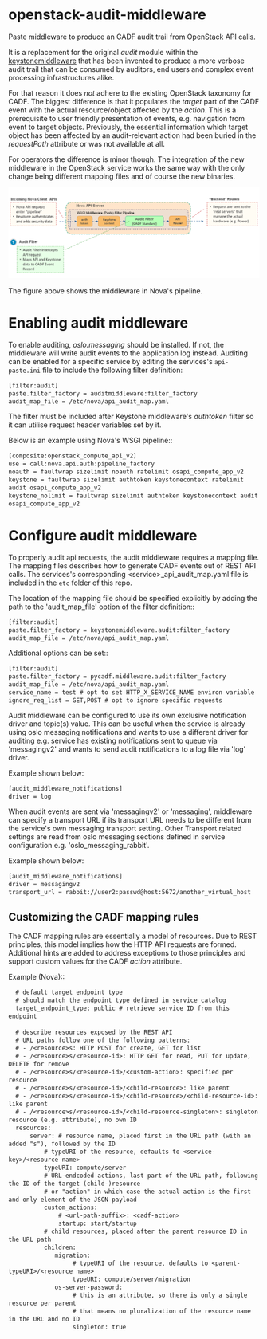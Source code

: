 # openstack-audit-middleware
Paste middleware to produce an CADF audit trail from OpenStack API calls.

It is a replacement for the original _audit_ module within the [keystonemiddleware](https://github.com/openstack/keystonemiddleware) that has been invented to produce a more
verbose audit trail that can be consumed by auditors, end users and complex event processing infrastructures alike.

For that reason it does _not_ adhere to the existing OpenStack taxonomy for CADF. The biggest difference is that it populates
the _target_ part of the CADF event with the actual resource/object affected by the _action_. This is a prerequisite
to user friendly presentation of events, e.g. navigation from event to target objects. Previously, the essential information which target object has been affected by an audit-relevant action had been buried in the _requestPath_ attribute or was
not available at all.

For operators the difference is minor though. The integration of the new middleware in the OpenStack service works the same way with the only change being different mapping files and of course the new binaries.  

![Nova pipeline with audit middleware](./doc/source/images/audit.png)

The figure above shows the middleware in Nova's pipeline.

Enabling audit middleware
=========================
To enable auditing, _oslo.messaging_ should be installed. If not, the middleware
will write audit events to the application log instead. Auditing can be enabled for a specific
service by editing the services's `api-paste.ini` file to include the following
filter definition:

```
[filter:audit]
paste.filter_factory = auditmiddleware:filter_factory
audit_map_file = /etc/nova/api_audit_map.yaml
```

The filter must be included after Keystone middleware's *authtoken* filter so it can utilise request header variables set by it.

Below is an example using Nova's WSGI pipeline::

```
[composite:openstack_compute_api_v2]
use = call:nova.api.auth:pipeline_factory
noauth = faultwrap sizelimit noauth ratelimit osapi_compute_app_v2
keystone = faultwrap sizelimit authtoken keystonecontext ratelimit audit osapi_compute_app_v2
keystone_nolimit = faultwrap sizelimit authtoken keystonecontext audit osapi_compute_app_v2
```

Configure audit middleware
==========================
To properly audit api requests, the audit middleware requires a mapping
file. The mapping files describes how to generate CADF events out of REST API calls. The services's corresponding
\<service\>_api_audit_map.yaml file is included in the `etc` folder of this repo.

The location of the mapping file should be specified explicitly by adding the
path to the 'audit_map_file' option of the filter definition::

```
[filter:audit]
paste.filter_factory = keystonemiddleware.audit:filter_factory
audit_map_file = /etc/nova/api_audit_map.yaml
```

Additional options can be set::

```
[filter:audit]
paste.filter_factory = pycadf.middleware.audit:filter_factory
audit_map_file = /etc/nova/api_audit_map.yaml
service_name = test # opt to set HTTP_X_SERVICE_NAME environ variable
ignore_req_list = GET,POST # opt to ignore specific requests
```

Audit middleware can be configured to use its own exclusive notification driver
and topic(s) value. This can be useful when the service is already using oslo
messaging notifications and wants to use a different driver for auditing e.g.
service has existing notifications sent to queue via 'messagingv2' and wants to
send audit notifications to a log file via 'log' driver.

Example shown below:

```
[audit_middleware_notifications]
driver = log
```

When audit events are sent via 'messagingv2' or 'messaging', middleware can
specify a transport URL if its transport URL needs to be different from the
service's own messaging transport setting. Other Transport related settings are
read from oslo messaging sections defined in service configuration e.g.
'oslo_messaging_rabbit'.

Example shown below:
```
[audit_middleware_notifications]
driver = messagingv2
transport_url = rabbit://user2:passwd@host:5672/another_virtual_host
```

Customizing the CADF mapping rules
----------------------------------

The CADF mapping rules are essentially a model of resources. Due to REST principles, this model implies how the HTTP API
requests are formed. Additional hints are added to address exceptions to those principles and support custom values
for the CADF *action* attribute.

Example (Nova)::
```
  # default target endpoint type
  # should match the endpoint type defined in service catalog
  target_endpoint_type: public # retrieve service ID from this endpoint

  # describe resources exposed by the REST API
  # URL paths follow one of the following patterns:
  # - /<resource>s: HTTP POST for create, GET for list
  # - /<resource>s/<resource-id>: HTTP GET for read, PUT for update, DELETE for remove
  # - /<resource>s/<resource-id>/<custom-action>: specified per resource
  # - /<resource>s/<resource-id>/<child-resource>: like parent
  # - /<resource>s/<resource-id>/<child-resource>/<child-resource-id>: like parent
  # - /<resource>s/<resource-id>/<child-resource-singleton>: singleton resource (e.g. attribute), no own ID
  resources:
      server: # resource name, placed first in the URL path (with an added "s"), followed by the ID
          # typeURI of the resource, defaults to <service-key>/<resource name>
          typeURI: compute/server
          # URL-endcoded actions, last part of the URL path, following the ID of the target (child-)resource
          # or "action" in which case the actual action is the first and only element of the JSON payload
          custom_actions:
              # <url-path-suffix>: <cadf-action>
              startup: start/startup
          # child resources, placed after the parent resource ID in the URL path
          children:
             migration:
                  # typeURI of the resource, defaults to <parent-typeURI>/<resource name>
                  typeURI: compute/server/migration
             os-server-password:
                  # this is an attribute, so there is only a single resource per parent
                  # that means no pluralization of the resource name in the URL and no ID
                  singleton: true
```
